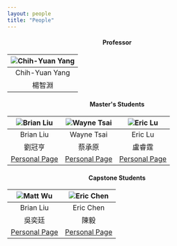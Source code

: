 ```yaml
---
layout: people
title: "People"
---
```



#### <center>Professor</center>

| ![Chih-Yuan Yang](http://yangchihyuan.github.io/assets/img/cyyang20241018.jpg)|
|:---:|
|Chih-Yuan Yang|
|楊智淵|

<p></p>

#### <center>Master's Students</center>

| ![Brian Liu](http://yangchihyuan.github.io/assets/img/Brian_Liu.jpg)|![Wayne Tsai](http://yangchihyuan.github.io/assets/img/Wayne_Tsai.jpg)|![Eric Lu](http://yangchihyuan.github.io/assets/img/Eric_Lu.png)|
|:---:|:---:|:---:|
|Brian Liu|Wayne Tsai|Eric Lu|
|劉冠亨|蔡承原|盧睿霆|
|[Personal Page](http://yangchihyuan.github.io/assets/people/Brian_Liu)|[Personal Page](http://yangchihyuan.github.io/assets/people/Wayne_Tsai)|[Personal Page](http://yangchihyuan.github.io/assets/people/Eric_Lu)|

<p></p>

#### <center>Capstone Students</center>

| ![Matt Wu](http://yangchihyuan.github.io/assets/img/Matt_Wu.png)|![Eric Chen]()|
|:---:|:---:|
|Brian Liu|Eric Chen|
|吳奕廷|陳毅|
|[Personal Page](http://yangchihyuan.github.io/assets/people/Matt_Wu)|[Personal Page]()|